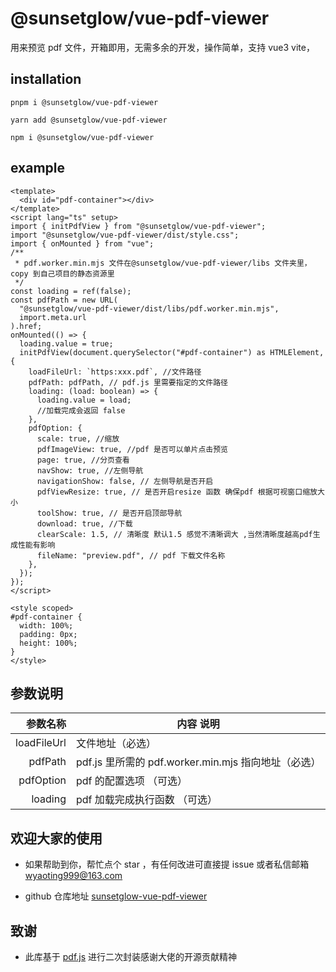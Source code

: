 # @sunsetglow/vue-pdf-viewer

用来预览 pdf 文件，开箱即用，无需多余的开发，操作简单，支持 vue3 vite，

## installation

```
pnpm i @sunsetglow/vue-pdf-viewer

yarn add @sunsetglow/vue-pdf-viewer

npm i @sunsetglow/vue-pdf-viewer
```

## example

```vue
<template>
  <div id="pdf-container"></div>
</template>
<script lang="ts" setup>
import { initPdfView } from "@sunsetglow/vue-pdf-viewer";
import "@sunsetglow/vue-pdf-viewer/dist/style.css";
import { onMounted } from "vue";
/**
 * pdf.worker.min.mjs 文件在@sunsetglow/vue-pdf-viewer/libs 文件夹里，copy 到自己项目的静态资源里
 */
const loading = ref(false);
const pdfPath = new URL(
  "@sunsetglow/vue-pdf-viewer/dist/libs/pdf.worker.min.mjs",
  import.meta.url
).href;
onMounted(() => {
  loading.value = true;
  initPdfView(document.querySelector("#pdf-container") as HTMLElement, {
    loadFileUrl: `https:xxx.pdf`, //文件路径
    pdfPath: pdfPath, // pdf.js 里需要指定的文件路径
    loading: (load: boolean) => {
      loading.value = load;
      //加载完成会返回 false
    },
    pdfOption: {
      scale: true, //缩放
      pdfImageView: true, //pdf 是否可以单片点击预览
      page: true, //分页查看
      navShow: true, //左侧导航
      navigationShow: false, // 左侧导航是否开启
      pdfViewResize: true, // 是否开启resize 函数 确保pdf 根据可视窗口缩放大小
      toolShow: true, // 是否开启顶部导航
      download: true, //下载
      clearScale: 1.5, // 清晰度 默认1.5 感觉不清晰调大 ,当然清晰度越高pdf生成性能有影响
      fileName: "preview.pdf", // pdf 下载文件名称
    },
  });
});
</script>

<style scoped>
#pdf-container {
  width: 100%;
  padding: 0px;
  height: 100%;
}
</style>
```

## 参数说明

|    参数名称 | 内容 说明                                           |
| ----------: | --------------------------------------------------- |
| loadFileUrl | 文件地址（必选）                                    |
|     pdfPath | pdf.js 里所需的 pdf.worker.min.mjs 指向地址（必选） |
|   pdfOption | pdf 的配置选项 （可选）                             |
|     loading | pdf 加载完成执行函数 （可选）                       |

## 欢迎大家的使用

- 如果帮助到你，帮忙点个 star ，有任何改进可直接提 issue 或者私信邮箱 wyaoting999@163.com

- github 仓库地址 [sunsetglow-vue-pdf-viewer](https://github.com/wyaoting/sunsetglow-vue-pdf-viewer)

## 致谢

- 此库基于 [pdf.js](https://github.com/mozilla/pdf.js) 进行二次封装感谢大佬的开源贡献精神
